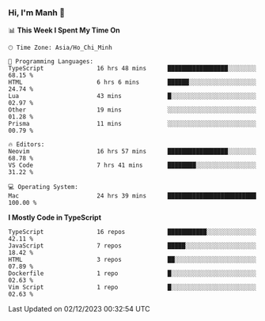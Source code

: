 ### Hi, I'm Manh 👋

<!--START_SECTION:waka-->
📊 **This Week I Spent My Time On** 

```text
🕑︎ Time Zone: Asia/Ho_Chi_Minh

💬 Programming Languages: 
TypeScript               16 hrs 48 mins      █████████████████░░░░░░░░   68.15 % 
HTML                     6 hrs 6 mins        ██████░░░░░░░░░░░░░░░░░░░   24.74 % 
Lua                      43 mins             █░░░░░░░░░░░░░░░░░░░░░░░░   02.97 % 
Other                    19 mins             ░░░░░░░░░░░░░░░░░░░░░░░░░   01.28 % 
Prisma                   11 mins             ░░░░░░░░░░░░░░░░░░░░░░░░░   00.79 % 

🔥 Editors: 
Neovim                   16 hrs 57 mins      █████████████████░░░░░░░░   68.78 % 
VS Code                  7 hrs 41 mins       ████████░░░░░░░░░░░░░░░░░   31.22 % 

💻 Operating System: 
Mac                      24 hrs 39 mins      █████████████████████████   100.00 % 
```

**I Mostly Code in TypeScript** 

```text
TypeScript               16 repos            ███████████░░░░░░░░░░░░░░   42.11 % 
JavaScript               7 repos             █████░░░░░░░░░░░░░░░░░░░░   18.42 % 
HTML                     3 repos             ██░░░░░░░░░░░░░░░░░░░░░░░   07.89 % 
Dockerfile               1 repo              █░░░░░░░░░░░░░░░░░░░░░░░░   02.63 % 
Vim Script               1 repo              █░░░░░░░░░░░░░░░░░░░░░░░░   02.63 % 
```




 Last Updated on 02/12/2023 00:32:54 UTC
<!--END_SECTION:waka-->
